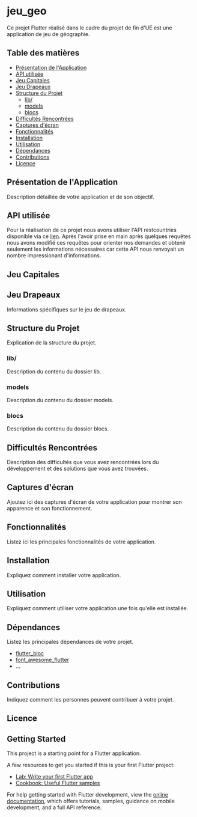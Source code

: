 # jeu_geo

Ce projet Flutter réalisé dans le cadre du projet de fin d'UE est une application de jeu de géographie.

## Table des matières

- [Présentation de l'Application](#présentation-de-lapplication)
- [API utilisée](#api)
- [Jeu Capitales](#jeu-capitales)
- [Jeu Drapeaux](#jeu-drapeaux)
- [Structure du Projet](#structure-du-projet)
   - [lib/](#lib)
   - [models](#models)
   - [blocs](#blocs)
- [Difficultés Rencontrées](#difficultés-rencontrées)
- [Captures d'écran](#captures-décran)
- [Fonctionnalités](#fonctionnalités)
- [Installation](#installation)
- [Utilisation](#utilisation)
- [Dépendances](#dépendances)
- [Contributions](#contributions)
- [Licence](#licence)

## Présentation de l'Application
Description détaillée de votre application et de son objectif.

## API utilisée

Pour la réalisation de ce projet nous avons utiliser l'API restcountries disponible via ce [lien](https://restcountries.com/v3.1/all?fields=name,capital,capitalInfo). Après l'avoir prise en main après quelques requêtes nous avons modifié ces requêtes pour orienter nos demandes et obtenir seulement les informations nécessaires car cette API nous renvoyait un nombre impressionant d'informations.
## Jeu Capitales



## Jeu Drapeaux

Informations spécifiques sur le jeu de drapeaux.

## Structure du Projet

Explication de la structure du projet.

### lib/

Description du contenu du dossier lib.

### models

Description du contenu du dossier models.

### blocs

Description du contenu du dossier blocs.

## Difficultés Rencontrées

Description des difficultés que vous avez rencontrées lors du développement et des solutions que vous avez trouvées.

## Captures d'écran

Ajoutez ici des captures d'écran de votre application pour montrer son apparence et son fonctionnement.

## Fonctionnalités

Listez ici les principales fonctionnalités de votre application.

## Installation

Expliquez comment installer votre application.

## Utilisation

Expliquez comment utiliser votre application une fois qu'elle est installée.

## Dépendances

Listez les principales dépendances de votre projet.

- [flutter_bloc](https://pub.dev/packages/flutter_bloc)
- [font_awesome_flutter](https://pub.dev/packages/font_awesome_flutter)
- ...

## Contributions

Indiquez comment les personnes peuvent contribuer à votre projet.

## Licence


## 

## Getting Started

This project is a starting point for a Flutter application.

A few resources to get you started if this is your first Flutter project:

- [Lab: Write your first Flutter app](https://docs.flutter.dev/get-started/codelab)
- [Cookbook: Useful Flutter samples](https://docs.flutter.dev/cookbook)

For help getting started with Flutter development, view the
[online documentation](https://docs.flutter.dev/), which offers tutorials,
samples, guidance on mobile development, and a full API reference.
